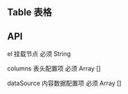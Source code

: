 ## Table 表格

## API
el  挂载节点  必须  String

columns  表头配置项  必须  Array []

dataSource  内容数据配置项  必须  Array  []